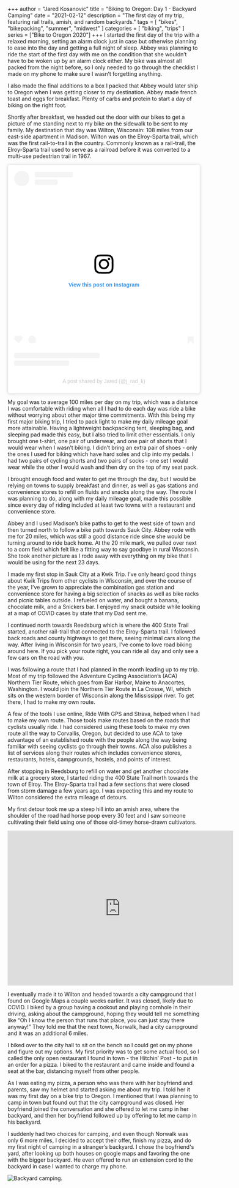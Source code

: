 +++
author = "Jared Kosanovic"
title = "Biking to Oregon: Day 1 - Backyard Camping"
date = "2021-02-12"
description = "The first day of my trip, featuring rail trails, amish, and random backyards."
tags = [
    "bikes",
    "bikepacking",
    "summer",
    "midwest"
]
categories = [
    "biking",
    "trips"
]
series = ["Bike to Oregon 2020"]
+++
I started the first day of the trip with a relaxed morning, setting an alarm clock just in case but otherwise planning to ease into the day and getting a full night of sleep.
Abbey was planning to ride the start of the first day with me on the condition that she wouldn’t have to be woken up by an alarm clock either.
My bike was almost all packed from the night before, so I only needed to go through the checklist I made on my phone to make sure I wasn’t forgetting anything.

I also made the final additions to a box I packed that Abbey would later ship to Oregon when I was getting closer to my destination.
Abbey made french toast and eggs for breakfast.
Plenty of carbs and protein to start a day of biking on the right foot.

Shortly after breakfast, we headed out the door with our bikes to get a picture of me standing next to my bike on the sidewalk to be sent to my family.
My destination that day was Wilton, Wisconsin: 108 miles from our east-side apartment in Madison.
Wilton was on the Elroy-Sparta trail, which was the first rail-to-trail in the country.
Commonly known as a rail-trail, the Elroy-Sparta trail used to serve as a railroad before it was converted to a multi-use pedestrian trail in 1967.

<blockquote class="instagram-media" data-instgrm-permalink="https://www.instagram.com/p/CChlG7Nnihw/?utm_source=ig_embed&amp;utm_campaign=loading" data-instgrm-version="13" style=" background:#FFF; border:0; border-radius:3px; box-shadow:0 0 1px 0 rgba(0,0,0,0.5),0 1px 10px 0 rgba(0,0,0,0.15); margin: 1px; max-width:540px; min-width:326px; padding:0; width:99.375%; width:-webkit-calc(100% - 2px); width:calc(100% - 2px);"><div style="padding:16px;"> <a href="https://www.instagram.com/p/CChlG7Nnihw/?utm_source=ig_embed&amp;utm_campaign=loading" style=" background:#FFFFFF; line-height:0; padding:0 0; text-align:center; text-decoration:none; width:100%;" target="_blank"> <div style=" display: flex; flex-direction: row; align-items: center;"> <div style="background-color: #F4F4F4; border-radius: 50%; flex-grow: 0; height: 40px; margin-right: 14px; width: 40px;"></div> <div style="display: flex; flex-direction: column; flex-grow: 1; justify-content: center;"> <div style=" background-color: #F4F4F4; border-radius: 4px; flex-grow: 0; height: 14px; margin-bottom: 6px; width: 100px;"></div> <div style=" background-color: #F4F4F4; border-radius: 4px; flex-grow: 0; height: 14px; width: 60px;"></div></div></div><div style="padding: 19% 0;"></div> <div style="display:block; height:50px; margin:0 auto 12px; width:50px;"><svg width="50px" height="50px" viewBox="0 0 60 60" version="1.1" xmlns="https://www.w3.org/2000/svg" xmlns:xlink="https://www.w3.org/1999/xlink"><g stroke="none" stroke-width="1" fill="none" fill-rule="evenodd"><g transform="translate(-511.000000, -20.000000)" fill="#000000"><g><path d="M556.869,30.41 C554.814,30.41 553.148,32.076 553.148,34.131 C553.148,36.186 554.814,37.852 556.869,37.852 C558.924,37.852 560.59,36.186 560.59,34.131 C560.59,32.076 558.924,30.41 556.869,30.41 M541,60.657 C535.114,60.657 530.342,55.887 530.342,50 C530.342,44.114 535.114,39.342 541,39.342 C546.887,39.342 551.658,44.114 551.658,50 C551.658,55.887 546.887,60.657 541,60.657 M541,33.886 C532.1,33.886 524.886,41.1 524.886,50 C524.886,58.899 532.1,66.113 541,66.113 C549.9,66.113 557.115,58.899 557.115,50 C557.115,41.1 549.9,33.886 541,33.886 M565.378,62.101 C565.244,65.022 564.756,66.606 564.346,67.663 C563.803,69.06 563.154,70.057 562.106,71.106 C561.058,72.155 560.06,72.803 558.662,73.347 C557.607,73.757 556.021,74.244 553.102,74.378 C549.944,74.521 548.997,74.552 541,74.552 C533.003,74.552 532.056,74.521 528.898,74.378 C525.979,74.244 524.393,73.757 523.338,73.347 C521.94,72.803 520.942,72.155 519.894,71.106 C518.846,70.057 518.197,69.06 517.654,67.663 C517.244,66.606 516.755,65.022 516.623,62.101 C516.479,58.943 516.448,57.996 516.448,50 C516.448,42.003 516.479,41.056 516.623,37.899 C516.755,34.978 517.244,33.391 517.654,32.338 C518.197,30.938 518.846,29.942 519.894,28.894 C520.942,27.846 521.94,27.196 523.338,26.654 C524.393,26.244 525.979,25.756 528.898,25.623 C532.057,25.479 533.004,25.448 541,25.448 C548.997,25.448 549.943,25.479 553.102,25.623 C556.021,25.756 557.607,26.244 558.662,26.654 C560.06,27.196 561.058,27.846 562.106,28.894 C563.154,29.942 563.803,30.938 564.346,32.338 C564.756,33.391 565.244,34.978 565.378,37.899 C565.522,41.056 565.552,42.003 565.552,50 C565.552,57.996 565.522,58.943 565.378,62.101 M570.82,37.631 C570.674,34.438 570.167,32.258 569.425,30.349 C568.659,28.377 567.633,26.702 565.965,25.035 C564.297,23.368 562.623,22.342 560.652,21.575 C558.743,20.834 556.562,20.326 553.369,20.18 C550.169,20.033 549.148,20 541,20 C532.853,20 531.831,20.033 528.631,20.18 C525.438,20.326 523.257,20.834 521.349,21.575 C519.376,22.342 517.703,23.368 516.035,25.035 C514.368,26.702 513.342,28.377 512.574,30.349 C511.834,32.258 511.326,34.438 511.181,37.631 C511.035,40.831 511,41.851 511,50 C511,58.147 511.035,59.17 511.181,62.369 C511.326,65.562 511.834,67.743 512.574,69.651 C513.342,71.625 514.368,73.296 516.035,74.965 C517.703,76.634 519.376,77.658 521.349,78.425 C523.257,79.167 525.438,79.673 528.631,79.82 C531.831,79.965 532.853,80.001 541,80.001 C549.148,80.001 550.169,79.965 553.369,79.82 C556.562,79.673 558.743,79.167 560.652,78.425 C562.623,77.658 564.297,76.634 565.965,74.965 C567.633,73.296 568.659,71.625 569.425,69.651 C570.167,67.743 570.674,65.562 570.82,62.369 C570.966,59.17 571,58.147 571,50 C571,41.851 570.966,40.831 570.82,37.631"></path></g></g></g></svg></div><div style="padding-top: 8px;"> <div style=" color:#3897f0; font-family:Arial,sans-serif; font-size:14px; font-style:normal; font-weight:550; line-height:18px;"> View this post on Instagram</div></div><div style="padding: 12.5% 0;"></div> <div style="display: flex; flex-direction: row; margin-bottom: 14px; align-items: center;"><div> <div style="background-color: #F4F4F4; border-radius: 50%; height: 12.5px; width: 12.5px; transform: translateX(0px) translateY(7px);"></div> <div style="background-color: #F4F4F4; height: 12.5px; transform: rotate(-45deg) translateX(3px) translateY(1px); width: 12.5px; flex-grow: 0; margin-right: 14px; margin-left: 2px;"></div> <div style="background-color: #F4F4F4; border-radius: 50%; height: 12.5px; width: 12.5px; transform: translateX(9px) translateY(-18px);"></div></div><div style="margin-left: 8px;"> <div style=" background-color: #F4F4F4; border-radius: 50%; flex-grow: 0; height: 20px; width: 20px;"></div> <div style=" width: 0; height: 0; border-top: 2px solid transparent; border-left: 6px solid #f4f4f4; border-bottom: 2px solid transparent; transform: translateX(16px) translateY(-4px) rotate(30deg)"></div></div><div style="margin-left: auto;"> <div style=" width: 0px; border-top: 8px solid #F4F4F4; border-right: 8px solid transparent; transform: translateY(16px);"></div> <div style=" background-color: #F4F4F4; flex-grow: 0; height: 12px; width: 16px; transform: translateY(-4px);"></div> <div style=" width: 0; height: 0; border-top: 8px solid #F4F4F4; border-left: 8px solid transparent; transform: translateY(-4px) translateX(8px);"></div></div></div> <div style="display: flex; flex-direction: column; flex-grow: 1; justify-content: center; margin-bottom: 24px;"> <div style=" background-color: #F4F4F4; border-radius: 4px; flex-grow: 0; height: 14px; margin-bottom: 6px; width: 224px;"></div> <div style=" background-color: #F4F4F4; border-radius: 4px; flex-grow: 0; height: 14px; width: 144px;"></div></div></a><p style=" color:#c9c8cd; font-family:Arial,sans-serif; font-size:14px; line-height:17px; margin-bottom:0; margin-top:8px; overflow:hidden; padding:8px 0 7px; text-align:center; text-overflow:ellipsis; white-space:nowrap;"><a href="https://www.instagram.com/p/CChlG7Nnihw/?utm_source=ig_embed&amp;utm_campaign=loading" style=" color:#c9c8cd; font-family:Arial,sans-serif; font-size:14px; font-style:normal; font-weight:normal; line-height:17px; text-decoration:none;" target="_blank">A post shared by Jared (@j_rad_k)</a></p></div></blockquote> <script async src="//www.instagram.com/embed.js"></script>

My goal was to average 100 miles per day on my trip, which was a distance I was comfortable with riding when all I had to do each day was ride a bike without worrying about other major time commitments.
With this being my first major biking trip, I tried to pack light to make my daily mileage goal more attainable.
Having a lightweight backpacking tent, sleeping bag, and sleeping pad made this easy, but I also tried to limit other essentials.
I only brought one t-shirt, one pair of underwear, and one pair of shorts that I would wear when I wasn’t biking.
I didn’t bring an extra pair of shoes - only the ones I used for biking which have hard soles and clip into my pedals.
I had two pairs of cycling shorts and two pairs of socks - one set I would wear while the other I would wash and then dry on the top of my seat pack.

I brought enough food and water to get me through the day, but I would be relying on towns to supply breakfast and dinner, as well as gas stations and convenience stores to refill on fluids and snacks along the way.
The route I was planning to do, along with my daily mileage goal, made this possible since every day of riding included at least two towns with a restaurant and convenience store.

Abbey and I used Madison’s bike paths to get to the west side of town and then turned north to follow a bike path towards Sauk City.
Abbey rode with me for 20 miles, which was still a good distance ride since she would be turning around to ride back home.
At the 20 mile mark, we pulled over next to a corn field which felt like a fitting way to say goodbye in rural Wisconsin.
She took another picture as I rode away with everything on my bike that I would be using for the next 23 days.

I made my first stop in Sauk City at a Kwik Trip.
I’ve only heard good things about Kwik Trips from other cyclists in Wisconsin, and over the course of the year, I’ve grown to appreciate the combination gas station and convenience store for having a big selection of snacks as well as bike racks and picnic tables outside.
I refueled on water, and bought a banana, chocolate milk, and a Snickers bar.
I enjoyed my snack outside while looking at a map of COVID cases by state that my Dad sent me.

I continued north towards Reedsburg which is where the 400 State Trail started, another rail-trail that connected to the Elroy-Sparta trail.
I followed back roads and county highways to get there, seeing minimal cars along the way.
After living in Wisconsin for two years, I’ve come to love road biking around here.
If you pick your route right, you can ride all day and only see a few cars on the road with you.

I was following a route that I had planned in the month leading up to my trip.
Most of my trip followed the Adventure Cycling Association’s (ACA) Northern Tier Route, which goes from Bar Harbor, Maine to Anacortes, Washington.
I would join the Northern Tier Route in La Crosse, WI, which sits on the western border of Wisconsin along the Mississippi river.
To get there, I had to make my own route.

A few of the tools I use online, Ride With GPS and Strava, helped when I had to make my own route.
Those tools make routes based on the roads that cyclists usually ride.
I had considered using these tools to make my own route all the way to Corvallis, Oregon, but decided to use ACA to take advantage of an established route with the people along the way being familiar with seeing cyclists go through their towns.
ACA also publishes a list of services along their routes which includes convenience stores, restaurants, hotels, campgrounds, hostels, and points of interest.

After stopping in Reedsburg to refill on water and get another chocolate milk at a grocery store, I started riding the 400 State Trail north towards the town of Elroy.
The Elroy-Sparta trail had a few sections that were closed from storm damage a few years ago.
I was expecting this and my route to Wilton considered the extra mileage of detours.

My first detour took me up a steep hill into an amish area, where the shoulder of the road had horse poop every 30 feet and I saw someone cultivating their field using one of those old-timey horse-drawn cultivators.

<iframe height='405' width='590' frameborder='0' allowtransparency='true' scrolling='no' src='https://www.strava.com/activities/3748490770/embed/db70ba98aa9e653af1b945b3656b65cee5f1fc44'></iframe>

I eventually made it to Wilton and headed towards a city campground that I found on Google Maps a couple weeks earlier.
It was closed, likely due to COVID.
I biked by a group having a cookout and playing cornhole in their driving, asking about the campground, hoping they would tell me something like “Oh I know the person that runs that place, you can just stay there anyway!”
They told me that the next town, Norwalk, had a city campground and it was an additional 6 miles.

I biked over to the city hall to sit on the bench so I could get on my phone and figure out my options.
My first priority was to get some actual food, so I called the only open restaurant I found in town - the Hitchin’ Post - to put in an order for a pizza.
I biked to the restaurant and came inside and found a seat at the bar, distancing myself from other people.

As I was eating my pizza, a person who was there with her boyfriend and parents, saw my helmet and started asking me about my trip.
I told her it was my first day on a bike trip to Oregon.
I mentioned that I was planning to camp in town but found out that the city campground was closed.
Her boyfriend joined the conversation and she offered to let me camp in her backyard, and then her boyfriend followed up by offering to let me camp in his backyard.

I suddenly had two choices for camping, and even though Norwalk was only 6 more miles, I decided to accept their offer, finish my pizza, and do my first night of camping in a stranger’s backyard.
I chose the boyfriend's yard, after looking up both houses on google maps and favoring the one with the bigger backyard.
He even offered to run an extension cord to the backyard in case I wanted to charge my phone.

![Backyard camping.](/images/bike-to-oregon-2020/backyard-camping.jpg)

